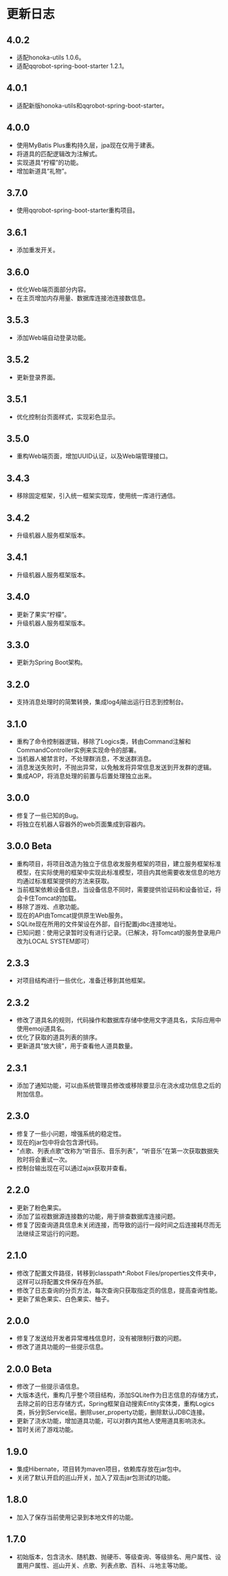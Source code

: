 # 更新日志

## 4.0.2
- 适配honoka-utils 1.0.6。
- 适配qqrobot-spring-boot-starter 1.2.1。

## 4.0.1
- 适配新版honoka-utils和qqrobot-spring-boot-starter。

## 4.0.0
- 使用MyBatis Plus重构持久层，jpa现在仅用于建表。
- 将道具的匹配逻辑改为注解式。
- 实现道具“柠檬”的功能。
- 增加新道具“礼物”。

## 3.7.0
- 使用qqrobot-spring-boot-starter重构项目。

## 3.6.1
- 添加重发开关。

## 3.6.0
- 优化Web端页面部分内容。
- 在主页增加内存用量、数据库连接池连接数信息。

## 3.5.3
- 添加Web端自动登录功能。

## 3.5.2
- 更新登录界面。

## 3.5.1
- 优化控制台页面样式，实现彩色显示。

## 3.5.0
- 重构Web端页面，增加UUID认证，以及Web端管理接口。

## 3.4.3
- 移除固定框架，引入统一框架实现库，使用统一库进行通信。

## 3.4.2
- 升级机器人服务框架版本。

## 3.4.1
- 升级机器人服务框架版本。

## 3.4.0
- 更新了果实“柠檬”。
- 升级机器人服务框架版本。

## 3.3.0
- 更新为Spring Boot架构。

## 3.2.0
- 支持消息处理时的简繁转换，集成log4j输出运行日志到控制台。

## 3.1.0
- 重构了命令控制器逻辑，移除了Logics类，转由Command注解和CommandController实例来实现命令的部署。
- 当机器人被禁言时，不处理群消息，不发送群消息。
- 消息发送失败时，不抛出异常，以免触发将异常信息发送到开发群的逻辑。
- 集成AOP，将消息处理的前置与后置处理独立出来。

## 3.0.0
- 修复了一些已知的Bug。
- 将独立在机器人容器外的web页面集成到容器内。

## 3.0.0 Beta
- 重构项目，将项目改造为独立于信息收发服务框架的项目，建立服务框架标准模型，在实际使用的框架中实现此标准模型，项目内其他需要收发信息的地方均通过标准框架提供的方法来获取。
- 当前框架依赖设备信息，当设备信息不同时，需要提供验证码和设备验证，将会卡住Tomcat的加载。
- 移除了游戏、点歌功能。
- 现在的API由Tomcat提供原生Web服务。
- SQLite现在所用的文件架设在外部，自行配置jdbc连接地址。
- 已知问题：使用记录暂时没有进行记录。（已解决，将Tomcat的服务登录用户改为LOCAL SYSTEM即可）

## 2.3.3
- 对项目结构进行一些优化，准备迁移到其他框架。

## 2.3.2
- 修改了道具名的规则，代码操作和数据库存储中使用文字道具名，实际应用中使用emoji道具名。
- 优化了获取的道具列表的排序。
- 更新道具“放大镜”，用于查看他人道具数量。

## 2.3.1
- 添加了通知功能，可以由系统管理员修改或移除要显示在浇水成功信息之后的附加信息。

## 2.3.0
- 修复了一些小问题，增强系统的稳定性。
- 现在的jar包中将会包含源代码。
- “点歌、列表点歌”改称为“听音乐、音乐列表”，“听音乐”在第一次获取数据失败时将会重试一次。
- 控制台输出现在可以通过ajax获取并查看。

## 2.2.0
- 更新了粉色果实。
- 添加了监视数据源连接数的功能，用于排查数据库连接问题。
- 修复了因查询道具信息未关闭连接，而导致的运行一段时间之后连接耗尽而无法继续正常运行的问题。

## 2.1.0
- 修改了配置文件路径，转移到classpath*:Robot Files/properties文件夹中，这样可以将配置文件保存在外部。
- 修改了日志查询的分页方法，每次查询只获取指定页的信息，提高查询性能。
- 更新了紫色果实、白色果实、柚子。

## 2.0.0
- 修复了发送给开发者异常堆栈信息时，没有被限制行数的问题。
- 修改了道具功能的一些提示信息。

## 2.0.0 Beta
- 修改了一些提示语信息。
- 大版本迭代，重构几乎整个项目结构，添加SQLite作为日志信息的存储方式，去除之前的日志存储方式，Spring框架自动搜索Entity实体类，重构Logics类，拆分到Service层。删除user_property功能，删除默认JDBC连接。
- 更新了浇水功能，增加道具功能，可以对群内其他人使用道具影响浇水。
- 暂时关闭了游戏功能。

## 1.9.0
- 集成Hibernate，项目转为maven项目，依赖库存放在jar包中。
- 关闭了默认开启的巡山开关，加入了双击jar包测试的功能。

## 1.8.0
- 加入了保存当前使用记录到本地文件的功能。

## 1.7.0
- 初始版本，包含浇水、随机数、抛硬币、等级查询、等级排名、用户属性、设置用户属性、巡山开关、点歌、列表点歌、百科、斗地主等功能。
